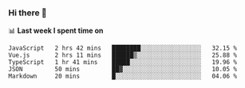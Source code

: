 ### Hi there 👋

<!--
**DBvc/DBvc** is a ✨ _special_ ✨ repository because its `README.md` (this file) appears on your GitHub profile.

Here are some ideas to get you started:

- 🔭 I’m currently working on ...
- 🌱 I’m currently learning ...
- 👯 I’m looking to collaborate on ...
- 🤔 I’m looking for help with ...
- 💬 Ask me about ...
- 📫 How to reach me: ...
- 😄 Pronouns: ...
- ⚡ Fun fact: ...
-->

📊 **Last week I spent time on**
<!--START_SECTION:waka-->
```text
JavaScript   2 hrs 42 mins   ████████░░░░░░░░░░░░░░░░░   32.15 % 
Vue.js       2 hrs 11 mins   ██████▒░░░░░░░░░░░░░░░░░░   25.88 % 
TypeScript   1 hr 41 mins    █████░░░░░░░░░░░░░░░░░░░░   19.96 % 
JSON         50 mins         ██▓░░░░░░░░░░░░░░░░░░░░░░   10.05 % 
Markdown     20 mins         █░░░░░░░░░░░░░░░░░░░░░░░░   04.06 % 
```
<!--END_SECTION:waka-->
